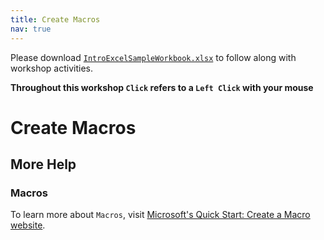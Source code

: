 ```yaml
---
title: Create Macros
nav: true
---
```

Please download <a href="images/IntroExcelSampleWorkbook.xlsx" target="_blank">`IntroExcelSampleWorkbook.xlsx`</a> to follow along with workshop activities.

**Throughout this workshop `Click` refers to a `Left Click` with your mouse**

# Create Macros

## More Help

### Macros
To learn more about `Macros`, visit <a href="https://support.office.com/en-us/article/quick-start-create-a-macro-741130ca-080d-49f5-9471-1e5fb3d581a8" target="_blank">Microsoft's Quick Start: Create a Macro website</a>.
